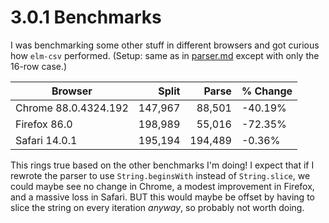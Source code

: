 # 3.0.1 Benchmarks

I was benchmarking some other stuff in different browsers and got curious how `elm-csv` performed.
(Setup: same as in [parser.md](./parser.md) except with only the 16-row case.)

| Browser              |   Split |   Parse | % Change |
|----------------------|--------:|--------:|----------|
| Chrome 88.0.4324.192 | 147,967 |  88,501 |  -40.19% |
| Firefox 86.0         | 198,989 |  55,016 |  -72.35% |
| Safari 14.0.1        | 195,194 | 194,489 |   -0.36% |

This rings true based on the other benchmarks I'm doing!
I expect that if I rewrote the parser to use `String.beginsWith` instead of `String.slice`, we could maybe see no change in Chrome, a modest improvement in Firefox, and a massive loss in Safari.
BUT this would maybe be offset by having to slice the string on every iteration *anyway*, so probably not worth doing.
